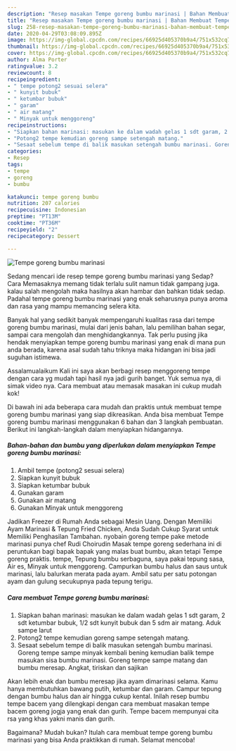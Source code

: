```yaml
---
description: "Resep masakan Tempe goreng bumbu marinasi | Bahan Membuat Tempe goreng bumbu marinasi Yang Mudah Dan Praktis"
title: "Resep masakan Tempe goreng bumbu marinasi | Bahan Membuat Tempe goreng bumbu marinasi Yang Mudah Dan Praktis"
slug: 258-resep-masakan-tempe-goreng-bumbu-marinasi-bahan-membuat-tempe-goreng-bumbu-marinasi-yang-mudah-dan-praktis
date: 2020-04-29T03:08:09.895Z
image: https://img-global.cpcdn.com/recipes/66925d405370b9a4/751x532cq70/tempe-goreng-bumbu-marinasi-foto-resep-utama.jpg
thumbnail: https://img-global.cpcdn.com/recipes/66925d405370b9a4/751x532cq70/tempe-goreng-bumbu-marinasi-foto-resep-utama.jpg
cover: https://img-global.cpcdn.com/recipes/66925d405370b9a4/751x532cq70/tempe-goreng-bumbu-marinasi-foto-resep-utama.jpg
author: Alma Porter
ratingvalue: 3.2
reviewcount: 8
recipeingredient:
- " tempe potong2 sesuai selera"
- " kunyit bubuk"
- " ketumbar bubuk"
- " garam"
- " air matang"
- " Minyak untuk menggoreng"
recipeinstructions:
- "Siapkan bahan marinasi: masukan ke dalam wadah gelas 1 sdt garam, 2 sdt ketumbar bubuk, 1/2 sdt kunyit bubuk dan 5 sdm air matang. Aduk sampe larut"
- "Potong2 tempe kemudian goreng sampe setengah matang."
- "Sesaat sebelum tempe di balik masukan setengah bumbu marinasi. Goreng tempe sampe minyak kembali bening kemudian balik tempe masukan sisa bumbu marinasi. Goreng tempe sampe matang dan bumbu meresap. Angkat, tiriskan dan sajikan"
categories:
- Resep
tags:
- tempe
- goreng
- bumbu

katakunci: tempe goreng bumbu 
nutrition: 207 calories
recipecuisine: Indonesian
preptime: "PT13M"
cooktime: "PT36M"
recipeyield: "2"
recipecategory: Dessert

---
```



![Tempe goreng bumbu marinasi](https://img-global.cpcdn.com/recipes/66925d405370b9a4/751x532cq70/tempe-goreng-bumbu-marinasi-foto-resep-utama.jpg)

Sedang mencari ide resep tempe goreng bumbu marinasi yang Sedap? Cara Memasaknya memang tidak terlalu sulit namun tidak gampang juga. kalau salah mengolah maka hasilnya akan hambar dan bahkan tidak sedap. Padahal tempe goreng bumbu marinasi yang enak seharusnya punya aroma dan rasa yang mampu memancing selera kita.

Banyak hal yang sedikit banyak mempengaruhi kualitas rasa dari tempe goreng bumbu marinasi, mulai dari jenis bahan, lalu pemilihan bahan segar, sampai cara mengolah dan menghidangkannya. Tak perlu pusing jika hendak menyiapkan tempe goreng bumbu marinasi yang enak di mana pun anda berada, karena asal sudah tahu triknya maka hidangan ini bisa jadi suguhan istimewa.

Assalamualaikum Kali ini saya akan berbagi resep menggoreng tempe dengan cara yg mudah tapi hasil nya jadi gurih banget. Yuk semua nya, di simak video nya. Cara membuat atau memasak masakan ini cukup mudah kok!


Di bawah ini ada beberapa cara mudah dan praktis untuk membuat tempe goreng bumbu marinasi yang siap dikreasikan. Anda bisa membuat Tempe goreng bumbu marinasi menggunakan 6 bahan dan 3 langkah pembuatan. Berikut ini langkah-langkah dalam menyiapkan hidangannya.

<!--inarticleads1-->

##### Bahan-bahan dan bumbu yang diperlukan dalam menyiapkan Tempe goreng bumbu marinasi:

1. Ambil  tempe (potong2 sesuai selera)
1. Siapkan  kunyit bubuk
1. Siapkan  ketumbar bubuk
1. Gunakan  garam
1. Gunakan  air matang
1. Gunakan  Minyak untuk menggoreng


Jadikan Freezer di Rumah Anda sebagai Mesin Uang. Dengan Memiliki Ayam Marinasi &amp; Tepung Fried Chicken, Anda Sudah Cukup Syarat untuk Memiliki Penghasilan Tambahan. nyobain goreng tempe pake metode marinasi punya chef Rudi Choirudin Masak tempe goreng sederhana ini di peruntukan bagi bapak bapak yang malas buat bumbu, akan tetapi Tempe goreng praktis. tempe, Tepung bumbu serbaguna, saya pakai tepung sasa, Air es, Minyak untuk menggoreng. Campurkan bumbu halus dan saus untuk marinasi, lalu balurkan merata pada ayam. Ambil satu per satu potongan ayam dan gulung secukupnya pada tepung terigu. 

<!--inarticleads2-->

##### Cara membuat Tempe goreng bumbu marinasi:

1. Siapkan bahan marinasi: masukan ke dalam wadah gelas 1 sdt garam, 2 sdt ketumbar bubuk, 1/2 sdt kunyit bubuk dan 5 sdm air matang. Aduk sampe larut
1. Potong2 tempe kemudian goreng sampe setengah matang.
1. Sesaat sebelum tempe di balik masukan setengah bumbu marinasi. Goreng tempe sampe minyak kembali bening kemudian balik tempe masukan sisa bumbu marinasi. Goreng tempe sampe matang dan bumbu meresap. Angkat, tiriskan dan sajikan


Akan lebih enak dan bumbu meresap jika ayam dimarinasi selama. Kamu hanya membutuhkan bawang putih, ketumbar dan garam. Campur tepung dengan bumbu halus dan air hingga cukup kental. Inilah resep bumbu tempe bacem yang dilengkapi dengan cara membuat masakan tempe bacem goreng jogja yang enak dan gurih. Tempe bacem mempunyai cita rsa yang khas yakni manis dan gurih. 

Bagaimana? Mudah bukan? Itulah cara membuat tempe goreng bumbu marinasi yang bisa Anda praktikkan di rumah. Selamat mencoba!
